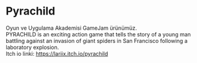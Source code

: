 # Pyrachild
Oyun  ve Uygulama Akademisi GameJam ürünümüz.  
PYRACHILD is an exciting action game that tells the story of a young man battling against an invasion of giant spiders in San Francisco following a laboratory explosion.  
Itch io linki: https://lariix.itch.io/pyrachild 
